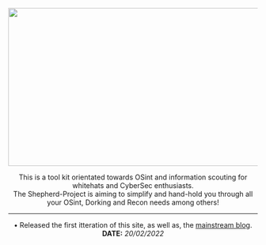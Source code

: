 <body>
<!-- Header -->
  <p align="center">
    <img src="https://github.com/LostShepherdUK/Shepherd-Project/blob/gh-pages/Gallery/HeadsShrink.png?raw=true" width="850" height="320" /></p>


<!-- Informational -->
   <p align="center">
This is a tool kit orientated towards OSint and information scouting for whitehats and CyberSec enthusiasts.<br>
  The Shepherd-Project is aiming to simplify and hand-hold you through all your OSint, Dorking and Recon needs among others!<br></p></body>


<!-- Divider -->
  <p align="center">
  <hr>


<!-- News Feed -->
  <p align="center">• Released the first itteration of this site, as well as, the <a href="https://lostshepherduk.github.io/">mainstream blog</a>.<br>
  <b>DATE:</b> <i>20/02/2022</i></p>
  
</body>
